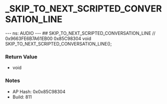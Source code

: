 # _SKIP_TO_NEXT_SCRIPTED_CONVERSATION_LINE

--- ns: AUDIO --- ## SKIP_TO_NEXT_SCRIPTED_CONVERSATION_LINE  // 0x9663FE6B7A61EB00 0x85C98304 void SKIP_TO_NEXT_SCRIPTED_CONVERSATION_LINE();

### Return Value
* void

### Notes
* AP Hash: 0x0x85C98304
* Build: 811

